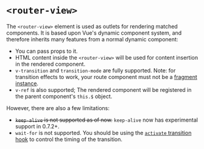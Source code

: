 # `<router-view>`

The `<router-view>` element is used as outlets for rendering matched components. It is based upon Vue's dynamic component system, and therefore inherits many features from a normal dynamic component:

- You can pass props to it.
- HTML content inside the `<router-view>` will be used for content insertion in the rendered component.
- `v-transition` and `transition-mode` are fully supported. Note: for transition effects to work, your route component must not be a [fragment instance](http://vuejs.org/guide/best-practices.html#Fragment_Instance).
- `v-ref` is also supported; The rendered component will be registered in the parent component's `this.$` object.

However, there are also a few limitations:

- ~~`keep-alive` is not supported as of now.~~ `keep-alive` now has experimental support in 0.7.2+.
- `wait-for` is not supported. You should be using the [`activate` transition hook](pipeline/activate.html) to control the timing of the transition.
